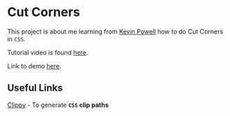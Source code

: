 # Cut Corners

This project is about me learning from [Kevin Powell](https://www.youtube.com/kepowob) how to do Cut Corners in `CSS`.

Tutorial video is found [here](https://www.youtube.com/watch?v=aW6qEAQSctY).

Link to demo [here](https://davinaleong.github.io/proj-cut-corners/).

## Useful Links

[Clippy](https://bennettfeely.com/clippy/) - To generate **`CSS` clip paths**
